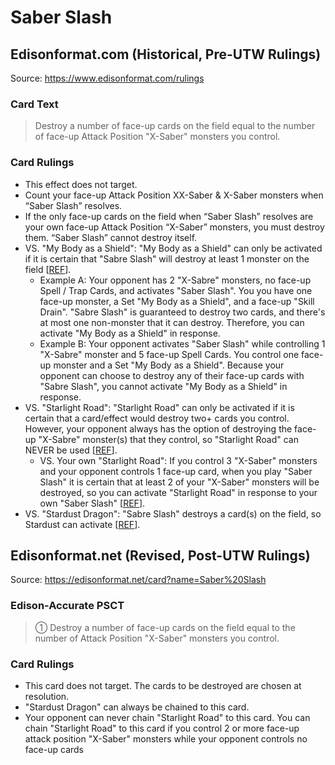 # Saber Slash

## Edisonformat.com (Historical, Pre-UTW Rulings)

Source: https://www.edisonformat.com/rulings

### Card Text

> Destroy a number of face-up cards on the field equal to the number of face-up Attack Position "X-Saber" monsters you control.

### Card Rulings

*   This effect does not target.
*   Count your face-up Attack Position XX-Saber & X-Saber monsters when “Saber Slash” resolves.
*   If the only face-up cards on the field when “Saber Slash” resolves are your own face-up Attack Position “X-Saber” monsters, you must destroy them. “Saber Slash” cannot destroy itself.
*   VS. "My Body as a Shield": "My Body as a Shield" can only be activated if it is certain that "Sabre Slash" will destroy at least 1 monster on the field \[[REF](https://www.pojo.biz/board/showthread.php?t=814158)\].
    *   Example A: Your opponent has 2 "X-Sabre" monsters, no face-up Spell / Trap Cards, and activates "Saber Slash". You you have one face-up monster, a Set "My Body as a Shield", and a face-up "Skill Drain". "Sabre Slash" is guaranteed to destroy two cards, and there's at most one non-monster that it can destroy. Therefore, you can activate "My Body as a Shield" in response.
    *   Example B: Your opponent activates "Saber Slash" while controlling 1 "X-Sabre" monster and 5 face-up Spell Cards. You control one face-up monster and a Set "My Body as a Shield". Because your opponent can choose to destroy any of their face-up cards with "Sabre Slash", you cannot activate "My Body as a Shield" in response.
*   VS. "Starlight Road": "Starlight Road" can only be activated if it is certain that a card/effect would destroy two+ cards you control. However, your opponent always has the option of destroying the face-up "X-Sabre" monster(s) that they control, so "Starlight Road" can NEVER be used \[[REF](https://www.pojo.biz/board/showthread.php?t=814158)\].
    *   VS. Your own "Starlight Road": If you control 3 "X-Saber" monsters and your opponent controls 1 face-up card, when you play "Saber Slash" it is certain that at least 2 of your "X-Saber" monsters will be destroyed, so you can activate "Starlight Road" in response to your own "Saber Slash" \[[REF](https://www.pojo.biz/board/showthread.php?t=814158)\].
*   VS. "Stardust Dragon": "Sabre Slash" destroys a card(s) on the field, so Stardust can activate \[[REF](https://www.pojo.biz/board/showthread.php?t=814158)\].

## Edisonformat.net (Revised, Post-UTW Rulings)

Source: https://edisonformat.net/card?name=Saber%20Slash

### Edison-Accurate PSCT

> ① Destroy a number of face-up cards on the field equal to the number of Attack Position "X-Saber" monsters you control.

### Card Rulings

*   This card does not target. The cards to be destroyed are chosen at resolution.
*   "Stardust Dragon" can always be chained to this card.
*   Your opponent can never chain "Starlight Road" to this card.
You can chain "Starlight Road" to this card if you control 2 or more face-up attack position "X-Saber" monsters while your opponent controls no face-up cards
            